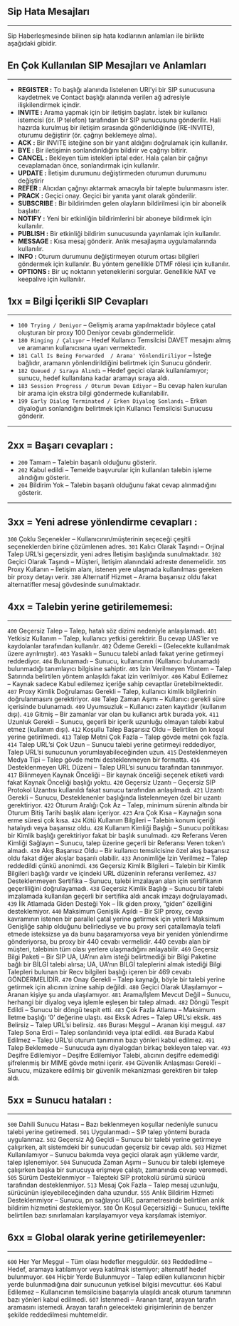 ## Sip Hata Mesajları
---
Sip Haberleşmesinde bilinen sip hata kodlarının anlamları ile birlikte aşağıdaki gibidir.

## En Çok Kullanılan SIP Mesajları ve Anlamları
---
* **REGISTER  :**	To başlığı alanında listelenen URI’yi bir SIP sunucusuna kaydetmek ve Contact başlığı alanında verilen ağ adresiyle ilişkilendirmek içindir.
* **INVITE    :**	Arama yapmak için bir iletişim başlatır. İstek bir kullanıcı istemcisi (ör. IP telefon) tarafından bir SIP sunucusuna gönderilir. Hali hazırda kurulmuş bir iletişim sırasında gönderildiğinde (RE-INVITE), oturumu değiştirir (ör. çağrıyı beklemeye alma).
* **ACK       :**	Bir INVITE isteğine son bir yanıt aldığını doğrulamak için kullanılır.
* **BYE       :**	Bir iletişimin sonlandırıldığını bildirir ve çağrıyı bitirir.
* **CANCEL    :**	Bekleyen tüm istekleri iptal eder. Hala çalan bir çağrıyı cevaplamadan önce, sonlandırmak için kullanılır.
* **UPDATE    :**	İletişim durumunu değiştirmeden oturumun durumunu değiştirir
* **REFER     :**	Alıcıdan çağrıyı aktarmak amacıyla bir talepte bulunmasını ister.
* **PRACK     :**	Geçici onay. Geçici bir yanıta yanıt olarak gönderilir.
* **SUBSCRIBE :**	Bir bildirimden gelen olayların bildirilmesi için bir abonelik başlatır.
* **NOTIFY    :**	Yeni bir etkinliğin bildirimlerini bir aboneye bildirmek için kullanılır.
* **PUBLISH   :**	Bir etkinliği bildirim sunucusunda yayınlamak için kullanılır.
* **MESSAGE   :**	Kısa mesaj gönderir. Anlık mesajlaşma uygulamalarında kullanılır.
* **INFO      :**	Oturum durumunu değiştirmeyen oturum ortası bilgileri göndermek için kullanılır. Bu yöntem genellikle DTMF rölesi için kullanılır.
* **OPTIONS   :**	Bir uç noktanın yeteneklerini sorgular. Genellikle NAT ve keepalive için kullanılır.

## 1xx = Bilgi İçerikli SIP Cevapları
---

* `100 Trying / Deniyor` – Gelişmiş arama yapılmaktadır böylece çatal oluşturan bir proxy 100 Deniyor cevabı göndermelidir.
* `180 Ringing / Çalıyor` – Hedef Kullanıcı Temsilcisi DAVET mesajını almış ve aramanın kullanıcısına uyarı vermektedir.
* `181 Call Is Being Forwarded  / Arama' Yönlendiriliyor` – İsteğe bağlıdır, aramanın yönlendirildiğini belirtmek için Sunucu gönderir.
* `182 Queued / Sıraya Alındı` – Hedef geçici olarak kullanılamıyor; sunucu, hedef kullanılana kadar aramayı sıraya aldı.
* `183 Session Progress / Oturum Devam Ediyor` – Bu cevap halen kurulan bir arama için ekstra bilgi göndermede kullanılabilir.
* `199 Early Dialog Terminated / Erken Diyalog Sonlandı` – Erken diyaloğun sonlandığını belirtmek için Kullanıcı Temsilcisi Sunucusu gönderir.
---
## 2xx = Başarı cevapları :

* `200` Tamam – Talebin başarılı olduğunu gösterir.
* `202` Kabul edildi – Temelde başvurular için kullanılan talebin işleme alındığını gösterir.
* `204` Bildirim Yok – Talebin başarılı olduğunu fakat cevap alınmadığını gösterir.
---
## 3xx = Yeni adrese yönlendirme cevapları :

`300` Çoklu Seçenekler – Kullanıcının/müşterinin seçeceği çeşitli seçeneklerden birine çözümlenen adres.
`301` Kalıcı Olarak Taşındı – Orjinal Talep URL’si geçersizdir, yeni adres İletişim başlığında sunulmaktadır.
`302` Geçici Olarak Taşındı – Müşteri, İletişim alanındaki adreste denemelidir.
`305` Proxy Kullanın – İletişim alanı, istenen yere ulaşmada kullanılması gereken bir proxy detayı verir.
`380` Alternatif Hizmet – Arama başarısız oldu fakat alternatifler mesaj gövdesinde sunulmaktadır.

## 4xx = Talebin yerine getirilememesi:
---
`400` Geçersiz Talep – Talep, hatalı söz dizimi nedeniyle anlaşılamadı.
`401` Yetkisiz Kullanım – Talep, kullanıcı yetkisi gerektirir. Bu cevap UAS’ler ve kaydolanlar tarafından kullanılır.
`402` Ödeme Gerekli – (Gelecekte kullanılmak üzere ayrılmıştır).
`403` Yasaklı – Sunucu talebi anladı fakat yerine getirmeyi reddediyor.
`404` Bulunamadı – Sunucu, kullanıcının (Kullanıcı bulunamadı) bulunmadığı tanımlayıcı bilgisine sahiptir.
`405` İzin Verilmeyen Yöntem – Talep Satırında belirtilen yöntem anlaşıldı fakat izin verilmiyor.
`406` Kabul Edilemez – Kaynak sadece Kabul edilemez içeriğe sahip cevaptlar üretebilmektedir.
`407` Proxy Kimlik Doğrulaması Gerekli – Talep, kullanıcı kimlik bilgilerinin doğrulanmasını gerektiriyor.
`408` Talep Zaman Aşımı – Kullanıcı gerekli süre içerisinde bulunamadı.
`409` Uyumsuzluk – Kullanıcı zaten kayıtlıdır (kullanım dışı).
`410` Gitmiş – Bir zamanlar var olan bu kullanıcı artık burada yok.
`411` Uzunluk Gerekli – Sunucu, geçerli bir içerik uzunluğu olmayan talebi kabul etmez (kullanım dışı).
`412` Koşullu Talep Başarısız Oldu – Belirtilen ön koşul yerine getirilmedi.
`413` Talep Metni Çok Fazla – Talep gövde metni çok fazla.
`414` Talep URL’si Çok Uzun – Sunucu talebi yerine getirmeyi reddediyor, Talep URL’si sunucunun yorumlayabileceğinden uzun.
`415` Desteklenmeyen Medya Tipi – Talep gövde metni desteklenmeyen bir formatta.
`416` Desteklenmeyen URL Düzeni – Talep URL’si sunucu tarafından tanınmıyor.
`417` Bilinmeyen Kaynak Önceliği – Bir kaynak önceliği seçenek etiketi vardı fakat Kaynak Önceliği başlığı yoktu.
`420` Geçersiz Uzantı – Geçersiz SIP Protokol Uzantısı kullanıldı fakat sunucu tarafından anlaşılmadı.
`421` Uzantı Gerekli – Sunucu, Desteklenenler başlığında listelenmeyen özel bir uzantı gerektiriyor.
`422` Oturum Aralığı Çok Az – Talep, minimum sürenin altında bir Oturum Bitiş Tarihi başlık alanı içeriyor.
`423` Ara Çok Kısa – Kaynağın sona erme süresi çok kısa.
`424` Kötü Kullanım Bilgileri – Talebin konum içeriği hatalıydı veya başarısız oldu.
`428` Kullanım Kimliği Başlığı – Sunucu politikası bir Kimlik başlığı gerektiriyor fakat bir başlık sunulmadı.
`429` Referans Veren Kimliği Sağlayın – Sunucu, talep üzerine geçerli bir Referansı Veren token’ı almadı.
`430` Akış Başarısız Oldu – Bir kullanıcı temsilcisine özel akış başarısız oldu fakat diğer akışlar başarılı olabilir.
`433` Anonimliğe İzin Verilmez – Talep reddedildi çünkü anonimdi.
`436` Geçersiz Kimlik Bilgileri – Talebin bir Kimlik Bilgileri başlığı vardır ve içindeki URL düzeninin referansı verilemez.
`437` Desteklenmeyen Sertifika – Sunucu, talebi imzalayan alan için sertifikanın geçerliliğini doğrulayamadı.
`438` Geçersiz Kimlik Başlığı – Sunucu bir talebi imzalamada kullanılan geçerli bir sertifika aldı ancak imzayı doğrulayamadı.
`439` İlk Atlamada Giden Desteği Yok – İlk giden proxy, “giden” özelliğini desteklemiyor.
`440` Maksimum Genişlik Aşıldı – Bir SIP proxy, cevap kavramının istenen bir parallel çatal yerine getirmek için yeterli Maksimum Genişliğe sahip olduğunu belirlediyse ve bu proxy seri çatallamayla telafi etmede isteksizse ya da bunu başaramıyorsa veya bir yeniden yönlendirme gönderiyorsa, bu proxy bir 440 cevabı vermelidir. 440 cevabı alan bir müşteri, talebinin tüm olası yerlere ulaşmadığını anlayabilir.
`469` Geçersiz Bilgi Paketi – Bir SIP UA, UA’nın alım isteği belirtmediği bir Bilgi Paketine bağlı bir BİLGİ talebi alırsa; UA, UA’nın BİLGİ taleplerini almak istediği Bilgi Talepleri bulunan bir Recv bilgileri başlığı içeren bir 469 cevabı GÖNDERMELİDİR.
`470` Onay Gerekli – Talep kaynağı, böyle bir talebi yerine getirmek için alıcının iznine sahip değildi.
`480` Geçici Olarak Ulaşılamıyor – Aranan kişiye şu anda ulaşılamıyor.
`481` Arama/İşlem Mevcut Değil – Sunucu, herhangi bir diyalog veya işlemle eşleşen bir talep almadı.
`482` Döngü Tespit Edildi – Sunucu bir döngü tespit etti.
`483` Çok Fazla Atlama – Maksimum İletme başlığı ‘0’ değerine ulaştı.
`484` Eksik Adres – Talep URL’si eksik.
`485` Belirsiz – Talep URL’si belirsiz.
`486` Burası Meşgul – Aranan kişi meşgul.
`487` Talep Sona Erdi – Talep sonlandırıldı veya iptal edildi.
`488` Burada Kabul Edilmez – Talep URL’si oturum tanımının bazı yönleri kabul edilmez.
`491` Talep Beklemede – Sunucuda aynı diyalogdan birkaç bekleyen talep var.
`493` Deşifre Edilemiyor – Deşifre Edilemiyor Talebi, alıcının deşifre edemediği şifrelenmiş bir MIME gövde metni içerir.
`494` Güvenlik Anlaşması Gerekli – Sunucu, müzakere edilmiş bir güvenlik mekanizması gerektiren bir talep aldı.

## 5xx = Sunucu hataları :
---
`500` Dahili Sunucu Hatası – Bazı beklenmeyen koşullar nedeniyle sunucu talebi yerine getiremedi.
`501` Uygulanmadı – SIP talep yöntemi burada uygulanmaz.
`502` Geçersiz Ağ Geçidi – Sunucu bir talebi yerine getirmeye çalışırken, alt sistemdeki bir sunucudan geçersiz bir cevap aldı.
`503` Hizmet Kullanılamıyor – Sunucu bakımda veya geçici olarak aşırı yükleme vardır, talep işlenemiyor.
`504` Sunucuda Zaman Aşımı – Sunucu bir talebi işlemeye çalışırken başka bir sunucuya erişmeye çalıştı, zamanında cevap veremedi.
`505` Sürüm Desteklenmiyor – Talepteki SIP protokolü sürümü sürücü tarafından desteklenmiyor.
`513` Mesaj Çok Fazla – Talep mesaj uzunluğu, sürücünün işleyebileceğinden daha uzundur.
`555` Anlık Bildirim Hizmeti Desteklenmiyor – Sunucu, pn sağlayıcı URL parametresinde belirtilen anlık bildirim hizmetini desteklemiyor.
`580` Ön Koşul Geçersizliği – Sunucu, teklifte belirtilen bazı sınırlamaları karşılayamıyor veya karşılamak istemiyor.

## 6xx = Global olarak yerine getirilemeyenler:
---
`600` Her Yer Meşgul – Tüm olası hedefler meşguldür.
`603` Reddedilme – Hedef, aramaya katılamıyor veya katılmak istemiyor; alternatif hedef bulunmuyor.
`604` Hiçbir Yerde Bulunmuyor – Talep edilen kullanıcının hiçbir yerde bulunmadığına dair sunucunun yetkisel bilgisi mevcuttur.
`606` Kabul Edilemez – Kullanıcının temsilcisine başarıyla ulaşıldı ancak oturum tanımının bazı yönleri kabul edilmedi.
`607` İstenmedi – Aranan taraf, arayan tarafın aramasını istemedi. Arayan tarafın gelecekteki girişimlerinin de benzer şekilde reddedilmesi muhtemeldir.
